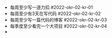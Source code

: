 - 每周至少写一道力扣 #2022-okr-02-kr-01
- 每周至少有3天在写代码 #2022-okr-02-kr-02
- 每周至少写一篇代码的博客 #2022-okr-02-kr-03
- 每季度至少看完一个大项目 #2022-okr-02-kr-04
-
